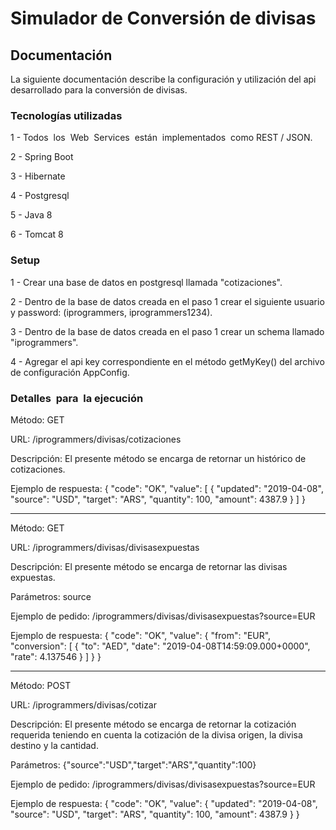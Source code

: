 # Simulador de Conversión de divisas

## Documentación

La siguiente documentación describe la configuración y utilización del api desarrollado para la conversión de divisas. 

### Tecnologías utilizadas

1 - Todos​ ​ los​ ​ Web​ ​ Services​ ​ están​ ​ implementados​ ​ como​ REST​ / JSON​.

2 - Spring Boot

3 - Hibernate

4 - Postgresql

5 - Java 8

6 - Tomcat 8

### Setup

1 - Crear una base de datos en postgresql llamada "cotizaciones".

2 - Dentro de la base de datos creada en el paso 1 crear el siguiente usuario y password: (iprogrammers, iprogrammers1234).

3 - Dentro de la base de datos creada en el paso 1 crear un schema llamado "iprogrammers".

4 - Agregar el api key correspondiente en el método getMyKey() del archivo de configuración AppConfig. 

### Detalles​ ​ para​ ​ la​ ​ ejecución

Método: GET

URL: /iprogrammers/divisas/cotizaciones

Descripción: El presente método se encarga de retornar un histórico de cotizaciones.

Ejemplo de respuesta:  {	"code": "OK",
							"value": 
							[
							  {
								"updated": "2019-04-08",
								"source": "USD",
								"target": "ARS",
								"quantity": 100,
								"amount": 4387.9
							  }
							]
						}
				
------------------------------------------------------

Método: GET

URL: /iprogrammers/divisas/divisasexpuestas

Descripción: El presente método se encarga de retornar las divisas expuestas.

Parámetros: source

Ejemplo de pedido: /iprogrammers/divisas/divisasexpuestas?source=EUR

Ejemplo de respuesta: {
							"code": "OK",
							"value": 
							{
								"from": "EUR",
								"conversion": 
								[
									{
										"to": "AED",
										"date": "2019-04-08T14:59:09.000+0000",
										"rate": 4.137546
									}
								]
							}
						}

------------------------------------------------------

Método:	POST

URL: /iprogrammers/divisas/cotizar

Descripción: El presente método se encarga de retornar la cotización requerida teniendo en cuenta la cotización de la divisa origen, la divisa destino y la cantidad.

Parámetros: {"source":"USD","target":"ARS","quantity":100}

Ejemplo de pedido: /iprogrammers/divisas/divisasexpuestas?source=EUR

Ejemplo de respuesta:  {
							"code": "OK",
							"value": 
							{
								"updated": "2019-04-08",
								"source": "USD",
								"target": "ARS",
								"quantity": 100,
								"amount": 4387.9
							}
						}
